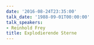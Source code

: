 ```yaml
---
date: '2016-08-24T23:35:00'
talk_date: '1988-09-01T00:00:00'
talk_speakers:
- Reinhold Frey
title: Explodierende Sterne
---
```

